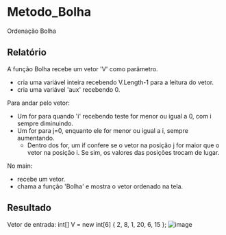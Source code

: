 # Metodo_Bolha
Ordenação Bolha

## Relatório
 A função Bolha recebe um vetor 'V' como parâmetro.
  - cria uma variável inteira recebendo V.Length-1 para a leitura do vetor.
  - cria uma variável 'aux' recebendo 0.
  
  Para andar pelo vetor:
  - Um for para quando 'i' recebendo teste for menor ou igual a 0, com i sempre diminuindo. 
  - Um for para j=0, enquanto ele for menor ou igual a i, sempre aumentando.
    - Dentro dos for, um if confere se o vetor na posição j for maior que o vetor  na posição i. Se sim, os valores das posições trocam de lugar.
	
No main:
 - recebe um vetor.
 - chama a função 'Bolha' e mostra o vetor ordenado na tela.
 
 ## Resultado
 Vetor de entrada: int[] V = new int[6] { 2, 8, 1, 20, 6, 15 };
 ![image](https://user-images.githubusercontent.com/124919761/229651046-b0582460-aa48-45be-874a-77442024e00d.png)

           
